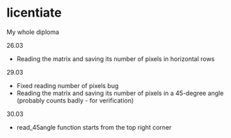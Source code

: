 # licentiate
My whole diploma 

26.03

- Reading the matrix and saving  its number of pixels in horizontal rows

29.03

- Fixed reading number of pixels bug
- Reading the matrix and saving  its number of pixels in a 45-degree angle (probably counts badly - for verification)

30.03

- read_45angle function starts from the top right corner
